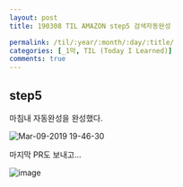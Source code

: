 ```yaml
---
layout: post
title: 190308 TIL AMAZON step5 검색자동완성

permalink: /til/:year/:month/:day/:title/
categories: [_1막, TIL (Today I Learned)]
comments: true
---
```


## **step5** 
마침내 자동완성을 완성했다. 

![Mar-09-2019 19-46-30](https://user-images.githubusercontent.com/40848630/54070502-140d5a80-42a4-11e9-96db-786f2eb42668.gif)

마지막 PR도 보내고... 

![image](https://user-images.githubusercontent.com/40848630/54070519-43bc6280-42a4-11e9-99bc-50e01b1411e0.png)

